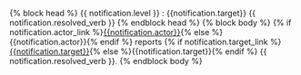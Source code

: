 {% block head %} {{ notification.level }} : {{notification.target}} {{ notification.resolved_verb }} {% endblock head %}
{% block body %}
{% if notification.actor_link %}[{{notification.actor}}]({{notification.actor_link}}){% else %}{{notification.actor}}{% endif %}
reports
{% if notification.target_link %}[{{notification.target}}]({{notification.target_link}}){% else %}{{notification.target}}{% endif %}
{{ notification.resolved_verb }}.
{% endblock body %}
